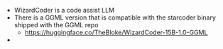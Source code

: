 - WizardCoder is a code assist LLM
- There is a GGML version that is compatible with the starcoder binary shipped with the GGML repo
	- https://huggingface.co/TheBloke/WizardCoder-15B-1.0-GGML
-